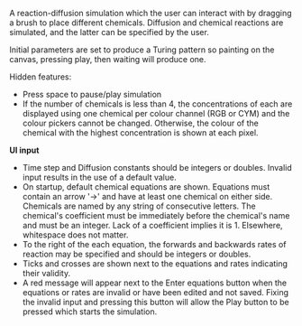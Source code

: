 A reaction-diffusion simulation which the user can interact with by dragging a brush to place different chemicals. Diffusion and chemical reactions are simulated, and the latter can be specified by the user.

Initial parameters are set to produce a Turing pattern so painting on the canvas, pressing play, then waiting will produce one.

Hidden features:
* Press space to pause/play simulation
* If the number of chemicals is less than 4, the concentrations of each are displayed using one chemical per colour channel (RGB or CYM) and the colour pickers cannot be changed. Otherwise, the colour of the chemical with the highest concentration is shown at each pixel.

__UI input__
* Time step and Diffusion constants should be integers or doubles. Invalid input results in the use of a default value.
* On startup, default chemical equations are shown. Equations must contain an arrow '->' and have at least one chemical on either side. Chemicals are named by any string of consecutive letters. The chemical's coefficient must be immediately before the chemical's name and must be an integer. Lack of a coefficient implies it is 1. Elsewhere, whitespace does not matter.
* To the right of the each equation, the forwards and backwards rates of reaction may be specified and should be integers or doubles.
* Ticks and crosses are shown next to the equations and rates indicating their validity.
* A red message will appear next to the Enter equations button when the equations or rates are invalid or have been edited and not saved. Fixing the invalid input and pressing this button will allow the Play button to be pressed which starts the simulation.
